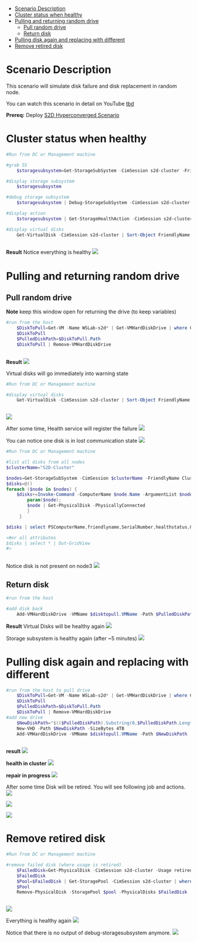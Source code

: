 <!-- TOC -->

- [Scenario Description](#scenario-description)
- [Cluster status when healthy](#cluster-status-when-healthy)
- [Pulling and returning random drive](#pulling-and-returning-random-drive)
    - [Pull random drive](#pull-random-drive)
    - [Return disk](#return-disk)
- [Pulling disk again and replacing with different](#pulling-disk-again-and-replacing-with-different)
- [Remove retired disk](#remove-retired-disk)

<!-- /TOC -->

# Scenario Description

This scenario will simulate disk failure and disk replacement in random node.

You can watch this scenario in detail on YouTube [tbd](http://aka.ms/WSLabvideos)

**Prereq:** Deploy [S2D Hyperconverged Scenario](/Scenarios/S2D%20Hyperconverged/)

# Cluster status when healthy

```PowerShell
#Run from DC or Management machine

#grab SS
    $storagesubsystem=Get-StorageSubSystem -CimSession s2d-cluster -FriendlyName Cl*

#display storage subsystem
    $storagesubsystem

#debug storage subsystem
    $storagesubsystem | Debug-StorageSubSystem -CimSession s2d-cluster

#display action
    $storagesubsystem | Get-StorageHealthAction -CimSession s2d-cluster

#display virtual disks
    Get-VirtualDisk -CimSession s2d-cluster | Sort-Object FriendlyName
 
```

**Result**
Notice everything is healthy
![](/Scenarios/S2D%20Failures%20simulation/Screenshots/S2D_Healthy.png)


# Pulling and returning random drive

## Pull random drive

**Note** keep this window open for returning the drive (to keep variables)

```PowerShell
#run from the host
    $DiskToPull=Get-VM -Name WSLab-s2d* | Get-VMHardDiskDrive | where ControllerLocation -ge 1 | Get-Random
    $DiskToPull
    $PulledDiskPath=$DiskToPull.Path
    $DiskToPull | Remove-VMHardDiskDrive
 
```

**Result**
![](/Scenarios/S2D%20Failures%20simulation/Screenshots/RandomDiskPulledResult.png)

Virtual disks will go immediately into warning state

```PowerShell
#Run from DC or Management machine

#display virtual disks
    Get-VirtualDisk -CimSession s2d-cluster | Sort-Object FriendlyName
 
```

![](/Scenarios/S2D%20Failures%20simulation/Screenshots/RandomDiskPulledResult-VirtualDisks.png)

After some time, Health service will register the failure
![](/Scenarios/S2D%20Failures%20simulation/Screenshots/RandomDiskPulledResult-HealthService.png)


You can notice one disk is in lost communication state
![](/Scenarios/S2D%20Failures%20simulation/Screenshots/RandomDiskPulledResult-DiskLostCommunication.png)

```PowerShell
#Run from DC or Management machine

#list all disks from all nodes
$clusterName="S2D-Cluster"

$nodes=Get-StorageSubSystem -CimSession $clusterName -FriendlyName Clus* | Get-StorageNode
$disks=@()
foreach ($node in $nodes) {
    $disks+=Invoke-Command -ComputerName $node.Name -ArgumentList $node -ScriptBlock {
        param($node);
        $node | Get-PhysicalDisk -PhysicallyConnected
        }
     }

$disks | select PSComputerName,friendlyname,SerialNumber,healthstatus,OperationalStatus,CanPool,physicallocation,slotnumber | Out-GridView

<#or all attributes
$disks | select * | Out-GridView
#>
 
```

Notice disk is not present on node3
![](/Scenarios/S2D%20Failures%20simulation/Screenshots/RandomDiskPulledResult-DiskNotConnected1.png)

## Return disk

```PowerShell
#run from the host

#add disk back
    Add-VMHardDiskDrive -VMName $disktopull.VMName -Path $PulledDiskPath

```

**Result**
Virtual Disks will be healthy again
![](/Scenarios/S2D%20Failures%20simulation/Screenshots/VirtualDisksHealthy.png)


Storage subsystem is healthy again (after ~5 minutes)
![](/Scenarios/S2D%20Failures%20simulation/Screenshots/SSHealthy.png)

# Pulling disk again and replacing with different

```PowerShell
#run from the host to pull drive
    $DiskToPull=Get-VM -Name WSLab-s2d* | Get-VMHardDiskDrive | where ControllerLocation -ge 1 | Get-Random
    $DiskToPull
    $PulledDiskPath=$DiskToPull.Path
    $DiskToPull | Remove-VMHardDiskDrive
#add new drive
    $NewDiskPath="$(($PulledDiskPath).Substring(0,$PulledDiskPath.Length-5))_NEW.vhdx"
    New-VHD -Path $NewDiskPath -SizeBytes 4TB
    Add-VMHardDiskDrive -VMName $disktopull.VMName -Path $NewDiskPath
 
```

**result**
![](/Scenarios/S2D%20Failures%20simulation/Screenshots/DiskReplaced.png)

**health in cluster**
![](/Scenarios/S2D%20Failures%20simulation/Screenshots/HealthDiskReplaced.png)

**repair in progress**
![](/Scenarios/S2D%20Failures%20simulation/Screenshots/HealthDiskReplacedRepairJob.png)

After some time Disk will be retired. You will see following job and actions.
![](/Scenarios/S2D%20Failures%20simulation/Screenshots/PhysicalDiskRetired.png)

![](/Scenarios/S2D%20Failures%20simulation/Screenshots/PhysicalDiskRetiredJob.png)

![](/Scenarios/S2D%20Failures%20simulation/Screenshots/PhysicalDiskRetiredAction.png)

# Remove retired disk

```PowerShell
#Run from DC or Management machine

#remove failed disk (where usage is retired)
    $FailedDisk=Get-PhysicalDisk -CimSession s2d-cluster -Usage retired
    $FailedDisk
    $Pool=$FailedDisk | Get-StoragePool -CimSession s2d-cluster | where FriendlyName -like S2D*
    $Pool
    Remove-PhysicalDisk -StoragePool $pool -PhysicalDisks $FailedDisk
 
```

![](/Scenarios/S2D%20Failures%20simulation/Screenshots/RemoveRetiredDisk.png)

Everything is healthy again
![](/Scenarios/S2D%20Failures%20simulation/Screenshots/RemoveRetiredDiskResult.png)

Notice that there is no output of debug-storagesubsystem anymore.
![](/Scenarios/S2D%20Failures%20simulation/Screenshots/RemoveRetiredDiskResult1.png)
